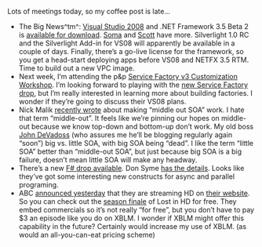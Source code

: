 Lots of meetings today, so my coffee post is late…

-   The Big News^tm^: [Visual Studio
    2008](http://msdn2.microsoft.com/en-us/vstudio/aa700830.aspx) and
    .NET Framework 3.5 Beta 2 is [available for
    download](http://msdn2.microsoft.com/en-us/vstudio/aa700831.aspx).
    [Soma](http://blogs.msdn.com/somasegar/archive/2007/07/26/announcing-the-release-of-visual-studio-2008-beta-2-net-fx-3-5-beta-2-and-silverlight-1-0-rc.aspx)
    and
    [Scott](http://weblogs.asp.net/scottgu/archive/2007/07/26/vs-2008-and-net-3-5-beta-2-released.aspx)
    have more. Silverlight 1.0 RC and the Silverlight Add-in for VS08
    will apparently be available in a couple of days. Finally, there’s a
    go-live license for the framework, so you get a head-start deploying
    apps before VS08 and NETFX 3.5 RTM. Time to build out a new VPC
    image.
-   Next week, I’m attending the p&p [Service Factory v3 Customization
    Workshop](http://www.codeplex.com/servicefactory/Wiki/View.aspx?title=CustomizationWorkshop).
    I’m looking forward to playing with the [new Service Factory
    drop](http://blogs.msdn.com/donsmith/archive/2007/04/06/first-service-factory-v3-community-drop.aspx),
    but I’m really interested in learning more about building factories.
    I wonder if they’re going to discuss their VS08 plans.
-   Nick Malik [recently
    wrote](http://blogs.msdn.com/nickmalik/archive/2007/07/21/what-you-need-to-make-middle-out-soa-architecture-work.aspx)
    about making “middle out SOA” work. I hate that term “middle-out”.
    It feels like we’re pinning our hopes on middle-out because we know
    top-down and bottom-up don’t work. My old boss [John
    DeVadoss](http://blogs.msdn.com/jdevados/) (who assures me he’ll be
    blogging regularly again “soon”) big vs. little SOA, with big SOA
    being “dead”. I like the term “little SOA” better than “middle-out
    SOA”, but just because big SOA is a big failure, doesn’t mean little
    SOA will make any headway.
-   There’s a new [F\# drop
    available](http://research.microsoft.com/research/downloads/Details/a81e161e-1e4b-42cc-97c2-2ba9b0efba94/Details.aspx).
    Don Syme [has the
    details](http://blogs.msdn.com/dsyme/archive/2007/07/27/f-1-9-2-7-released.aspx).
    Looks like they’ve got some interesting new constructs for async and
    parallel programing.
-   ABC [announced
    yesterday](http://blogs.abc.com/fepblog/2007/07/hd-streaming-ha.html)
    that they are streaming HD on [their
    website](http://dynamic.abc.go.com/streaming/landing). So you can
    check out the [season
    finale](http://www.lostpedia.com/wiki/Through_the_Looking_Glass) of
    Lost in HD for free. They embed commercials so it’s not really “for
    free”, but you don’t have to pay \$3 an episode like you do on XBLM.
    I wonder if XBLM might offer this capability in the future?
    Certainly would increase my use of XBLM. (as would an
    all-you-can-eat pricing scheme)

